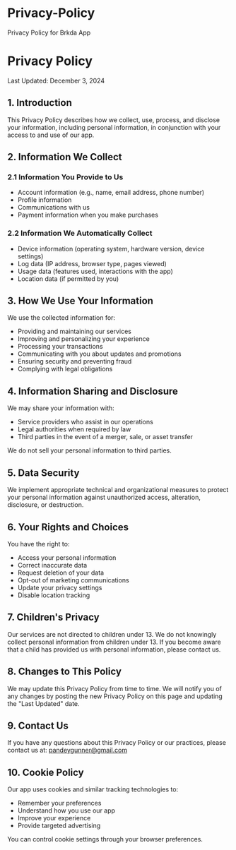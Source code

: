 # Privacy-Policy
Privacy Policy for Brkda App

# Privacy Policy

Last Updated: December 3, 2024

## 1. Introduction

This Privacy Policy describes how we collect, use, process, and disclose your information, including personal information, in conjunction with your access to and use of our app.

## 2. Information We Collect

### 2.1 Information You Provide to Us
- Account information (e.g., name, email address, phone number)
- Profile information
- Communications with us
- Payment information when you make purchases

### 2.2 Information We Automatically Collect
- Device information (operating system, hardware version, device settings)
- Log data (IP address, browser type, pages viewed)
- Usage data (features used, interactions with the app)
- Location data (if permitted by you)

## 3. How We Use Your Information

We use the collected information for:
- Providing and maintaining our services
- Improving and personalizing your experience
- Processing your transactions
- Communicating with you about updates and promotions
- Ensuring security and preventing fraud
- Complying with legal obligations

## 4. Information Sharing and Disclosure

We may share your information with:
- Service providers who assist in our operations
- Legal authorities when required by law
- Third parties in the event of a merger, sale, or asset transfer

We do not sell your personal information to third parties.

## 5. Data Security

We implement appropriate technical and organizational measures to protect your personal information against unauthorized access, alteration, disclosure, or destruction.

## 6. Your Rights and Choices

You have the right to:
- Access your personal information
- Correct inaccurate data
- Request deletion of your data
- Opt-out of marketing communications
- Update your privacy settings
- Disable location tracking

## 7. Children's Privacy

Our services are not directed to children under 13. We do not knowingly collect personal information from children under 13. If you become aware that a child has provided us with personal information, please contact us.

## 8. Changes to This Policy

We may update this Privacy Policy from time to time. We will notify you of any changes by posting the new Privacy Policy on this page and updating the "Last Updated" date.

## 9. Contact Us

If you have any questions about this Privacy Policy or our practices, please contact us at:
pandeygunner@gmail.com

## 10. Cookie Policy

Our app uses cookies and similar tracking technologies to:
- Remember your preferences
- Understand how you use our app
- Improve your experience
- Provide targeted advertising

You can control cookie settings through your browser preferences.
